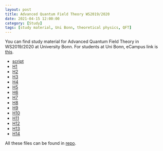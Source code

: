 ```yaml
---
layout: post
title: Advanced Quantum Field Theory WS2019/2020
date: 2021-04-15 12:00:00 
category: [Study]
tags: [study material, Uni Bonn, theoretical physics, QFT]
---
```


You can find study material for Advanced Quantum Field Theory in WS2019/2020 at University Bonn. For students at Uni Bonn, eCampus link is [this](https://ecampus.uni-bonn.de/goto_ecampus_crs_1510972.html).

- [script](https://raw.githubusercontent.com/not-physicist/AdvancedQuantumFieldTheory/master/script/script.pdf)
- [H1](https://raw.githubusercontent.com/not-physicist/AdvancedQuantumFieldTheory/master/AQFT-1.pdf)
- [H2](https://raw.githubusercontent.com/not-physicist/AdvancedQuantumFieldTheory/master/AQFT-2.pdf)
- [H3](https://raw.githubusercontent.com/not-physicist/AdvancedQuantumFieldTheory/master/AQFT-3.pdf)
- [H4](https://raw.githubusercontent.com/not-physicist/AdvancedQuantumFieldTheory/master/AQFT-4.pdf)
- [H5](https://raw.githubusercontent.com/not-physicist/AdvancedQuantumFieldTheory/master/AQFT-5.pdf)
- [H6](https://raw.githubusercontent.com/not-physicist/AdvancedQuantumFieldTheory/master/AQFT-6.pdf)
- [H7](https://raw.githubusercontent.com/not-physicist/AdvancedQuantumFieldTheory/master/AQFT-7.pdf)
- [H8](https://raw.githubusercontent.com/not-physicist/AdvancedQuantumFieldTheory/master/AQFT-8.pdf)
- [H9](https://raw.githubusercontent.com/not-physicist/AdvancedQuantumFieldTheory/master/AQFT-09.pdf)
- [H10](https://raw.githubusercontent.com/not-physicist/AdvancedQuantumFieldTheory/master/AQFT-10.pdf)
- [H11](https://raw.githubusercontent.com/not-physicist/AdvancedQuantumFieldTheory/master/AQFT-11.pdf)
- [H12](https://raw.githubusercontent.com/not-physicist/AdvancedQuantumFieldTheory/master/AQFT-12.pdf)
- [H13](https://raw.githubusercontent.com/not-physicist/AdvancedQuantumFieldTheory/master/AQFT-13.pdf)
- [H14](https://raw.githubusercontent.com/not-physicist/AdvancedQuantumFieldTheory/master/AQFT-14.pdf)

All these files can be found in [repo](https://github.com/not-physicist/AdvancedQuantumFieldTheory).
